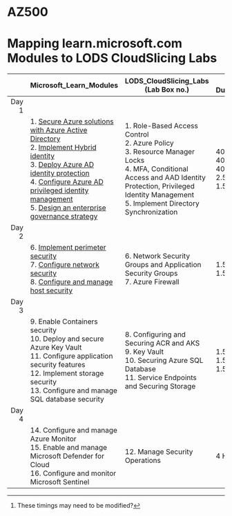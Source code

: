 # AZ500
# Mapping learn.microsoft.com Modules to LODS CloudSlicing Labs


||Microsoft_Learn_Modules | LODS_CloudSlicing_Labs (Lab Box no.) |Lab Duration[^1] |
|---:|---|---|---|
|Day 1|
||1. [Secure Azure solutions with Azure Active Directory](https://learn.microsoft.com/en-us/training/modules/azure-active-directory/)<BR>2. [Implement Hybrid identity](https://learn.microsoft.com/en-us/training/modules/hybrid-identity/)<BR>3. [Deploy Azure AD identity protection](https://learn.microsoft.com/en-us/training/modules/azure-ad-identity-protection/)<BR>4. [Configure Azure AD privileged identity management](https://learn.microsoft.com/en-us/training/modules/azure-ad-privileged-identity-management/)<BR>5. [Design an enterprise governance strategy](https://learn.microsoft.com/en-us/training/modules/enterprise-governance/)|1.	Role-Based Access Control<br>2. Azure Policy<br>3. Resource Manager Locks<br>4. MFA, Conditional Access and AAD Identity Protection, Privileged Identity Management<br>5. Implement Directory Synchronization |40 Min<br>40 Min<br>40 Min<br>2.5 Hours<br>1.5 Hours|
|Day 2|
||6. [Implement perimeter security](https://learn.microsoft.com/en-us/training/modules/perimeter-security/)<BR>7. [Configure network security](https://learn.microsoft.com/en-us/training/modules/network-security/)<BR>8. [Configure and manage host security](https://learn.microsoft.com/en-us/training/modules/host-security/)|6.	Network Security Groups and Application Security Groups<br>7. Azure Firewall|1.5 hours<br>1.5 hours|
|Day 3|
||9. Enable Containers security<br>10. Deploy and secure Azure Key Vault<br>11. Configure application security features<br>12. Implement storage security<br>13. Configure and manage SQL database security|8. Configuring and Securing ACR and AKS<br>9. Key Vault<br>10. Securing Azure SQL Database<br>11. Service Endpoints and Securing Storage|1.5 Hour<br>1.5 Hour<br>1.5 Hour|
|Day 4|
|| 14. Configure and manage Azure Monitor<br>15. Enable and manage Microsoft Defender for Cloud<br>16. Configure and monitor Microsoft Sentinel|12. Manage Security Operations|4 Hour|


[^1]: These timings may need to be modified?  
[^2]: Do these labs at the end of day 4
